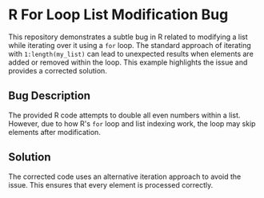 # R For Loop List Modification Bug

This repository demonstrates a subtle bug in R related to modifying a list while iterating over it using a `for` loop.  The standard approach of iterating with `1:length(my_list)` can lead to unexpected results when elements are added or removed within the loop. This example highlights the issue and provides a corrected solution.

## Bug Description
The provided R code attempts to double all even numbers within a list. However, due to how R's `for` loop and list indexing work, the loop may skip elements after modification.

## Solution
The corrected code uses an alternative iteration approach to avoid the issue. This ensures that every element is processed correctly.